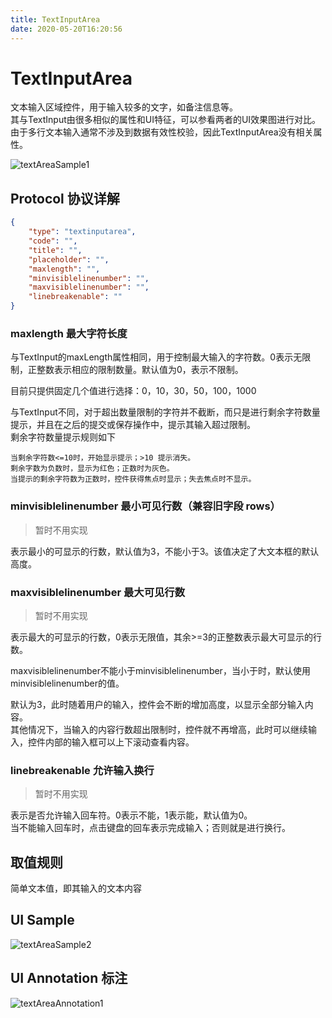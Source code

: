 ```yaml
---
title: TextInputArea
date: 2020-05-20T16:20:56
---
```


# TextInputArea

文本输入区域控件，用于输入较多的文字，如备注信息等。  
其与TextInput由很多相似的属性和UI特征，可以参看两者的UI效果图进行对比。  
由于多行文本输入通常不涉及到数据有效性校验，因此TextInputArea没有相关属性。

![textAreaSample1](http://apaas.wxchina.com:8881/wp-content/uploads/textAreaSample1.png)

## Protocol 协议详解

```Json
{
    "type": "textinputarea",
    "code": "",
    "title": "",
    "placeholder": "",
    "maxlength": "",
    "minvisiblelinenumber": "",
    "maxvisiblelinenumber": "",
    "linebreakenable": ""
}
```

### maxlength 最大字符长度

与TextInput的maxLength属性相同，用于控制最大输入的字符数。0表示无限制，正整数表示相应的限制数量。默认值为0，表示不限制。

目前只提供固定几个值进行选择：0，10，30，50，100，1000

与TextInput不同，对于超出数量限制的字符并不截断，而只是进行剩余字符数量提示，并且在之后的提交或保存操作中，提示其输入超过限制。  
剩余字符数量提示规则如下

```
当剩余字符数<=10时，开始显示提示；>10 提示消失。
剩余字数为负数时，显示为红色；正数时为灰色。
当提示的剩余字符数为正数时，控件获得焦点时显示；失去焦点时不显示。
```

### minvisiblelinenumber 最小可见行数（兼容旧字段 rows）

> 暂时不用实现

表示最小的可显示的行数，默认值为3，不能小于3。该值决定了大文本框的默认高度。

### maxvisiblelinenumber 最大可见行数

> 暂时不用实现

表示最大的可显示的行数，0表示无限值，其余>=3的正整数表示最大可显示的行数。

maxvisiblelinenumber不能小于minvisiblelinenumber，当小于时，默认使用minvisiblelinenumber的值。

默认为3，此时随着用户的输入，控件会不断的增加高度，以显示全部分输入内容。  
其他情况下，当输入的内容行数超出限制时，控件就不再增高，此时可以继续输入，控件内部的输入框可以上下滚动查看内容。

### linebreakenable 允许输入换行

> 暂时不用实现

表示是否允许输入回车符。0表示不能，1表示能，默认值为0。  
当不能输入回车时，点击键盘的回车表示完成输入；否则就是进行换行。

## 取值规则

简单文本值，即其输入的文本内容

## UI Sample

![textAreaSample2](http://apaas.wxchina.com:8881/wp-content/uploads/textAreaSample2.png)

## UI Annotation 标注

![textAreaAnnotation1](http://apaas.wxchina.com:8881/wp-content/uploads/textAreaAnnotation1.png)